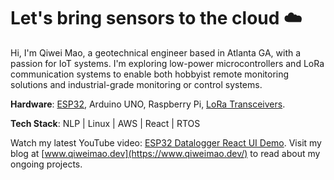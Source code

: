 # Let's bring sensors to the cloud ☁️
Hi, I'm Qiwei Mao, a geotechnical engineer based in Atlanta GA, with a passion for IoT systems. I'm exploring low-power microcontrollers and LoRa communication systems to enable both hobbyist remote monitoring solutions and industrial-grade monitoring or control systems.

**Hardware**: [ESP32](https://www.espressif.com/en/products/socs/esp32), Arduino UNO, Raspberry Pi, [LoRa Transceivers](https://www.semtech.com/products/wireless-rf/lora-connect/sx1276).

**Tech Stack**: NLP | Linux | AWS | React | RTOS

Watch my latest YouTube video: [ESP32 Datalogger React UI Demo](https://www.youtube.com/watch?v=CaR1bvXQmzk).
Visit my blog at [www.qiweimao.dev](https://www.qiweimao.dev/) to read about my ongoing projects.
